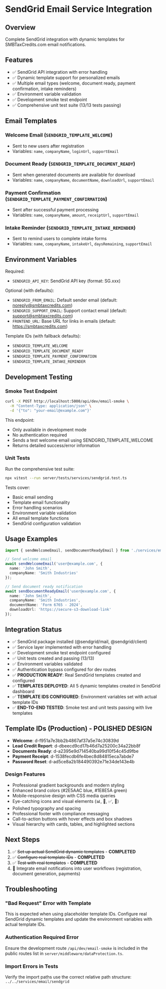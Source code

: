 # SendGrid Email Service Integration

## Overview
Complete SendGrid integration with dynamic templates for SMBTaxCredits.com email notifications.

## Features
- ✅ SendGrid API integration with error handling
- ✅ Dynamic template support for personalized emails
- ✅ Multiple email types (welcome, document ready, payment confirmation, intake reminders)
- ✅ Environment variable validation
- ✅ Development smoke test endpoint
- ✅ Comprehensive unit test suite (13/13 tests passing)

## Email Templates

### Welcome Email (`SENDGRID_TEMPLATE_WELCOME`)
- Sent to new users after registration
- Variables: `name`, `companyName`, `loginUrl`, `supportEmail`

### Document Ready (`SENDGRID_TEMPLATE_DOCUMENT_READY`)
- Sent when generated documents are available for download
- Variables: `name`, `companyName`, `documentName`, `downloadUrl`, `supportEmail`

### Payment Confirmation (`SENDGRID_TEMPLATE_PAYMENT_CONFIRMATION`)
- Sent after successful payment processing
- Variables: `name`, `companyName`, `amount`, `receiptUrl`, `supportEmail`

### Intake Reminder (`SENDGRID_TEMPLATE_INTAKE_REMINDER`)
- Sent to remind users to complete intake forms
- Variables: `name`, `companyName`, `intakeUrl`, `daysRemaining`, `supportEmail`

## Environment Variables

Required:
- `SENDGRID_API_KEY`: SendGrid API key (format: SG.xxx)

Optional (with defaults):
- `SENDGRID_FROM_EMAIL`: Default sender email (default: noreply@smbtaxcredits.com)
- `SENDGRID_SUPPORT_EMAIL`: Support contact email (default: support@smbtaxcredits.com)
- `FRONTEND_URL`: Base URL for links in emails (default: https://smbtaxcredits.com)

Template IDs (with fallback defaults):
- `SENDGRID_TEMPLATE_WELCOME`
- `SENDGRID_TEMPLATE_DOCUMENT_READY`
- `SENDGRID_TEMPLATE_PAYMENT_CONFIRMATION`
- `SENDGRID_TEMPLATE_INTAKE_REMINDER`

## Development Testing

### Smoke Test Endpoint
```bash
curl -X POST http://localhost:5000/api/dev/email-smoke \
  -H "Content-Type: application/json" \
  -d '{"to": "your-email@example.com"}'
```

This endpoint:
- Only available in development mode
- No authentication required
- Sends a test welcome email using SENDGRID_TEMPLATE_WELCOME
- Returns detailed success/error information

### Unit Tests
Run the comprehensive test suite:
```bash
npx vitest --run server/tests/services/sendgrid.test.ts
```

Tests cover:
- Basic email sending
- Template email functionality
- Error handling scenarios
- Environment variable validation
- All email template functions
- SendGrid configuration validation

## Usage Examples

```typescript
import { sendWelcomeEmail, sendDocumentReadyEmail } from './services/email/sendgrid';

// Send welcome email
await sendWelcomeEmail('user@example.com', {
  name: 'John Smith',
  companyName: 'Smith Industries'
});

// Send document ready notification
await sendDocumentReadyEmail('user@example.com', {
  name: 'John Smith',
  companyName: 'Smith Industries',
  documentName: 'Form 6765 - 2024',
  downloadUrl: 'https://secure-s3-download-link'
});
```

## Integration Status
- ✅ SendGrid package installed (@sendgrid/mail, @sendgrid/client)
- ✅ Service layer implemented with error handling
- ✅ Development smoke test endpoint configured
- ✅ Unit tests created and passing (13/13)
- ✅ Environment variables validated
- ✅ Authentication bypass configured for dev routes
- ✅ **PRODUCTION READY**: Real SendGrid templates created and configured
- ✅ **TEMPLATES DEPLOYED**: All 5 dynamic templates created in SendGrid dashboard
- ✅ **TEMPLATE IDS CONFIGURED**: Environment variables set with actual template IDs
- ✅ **END-TO-END TESTED**: Smoke test and unit tests passing with live templates

## Template IDs (Production) - POLISHED DESIGN
- **Welcome**: d-f951a7e3bb2b4867af37a5e74c30839d
- **Lead Credit Report**: d-dbeecd9cd17b46d7a25200c34a22bb8f
- **Documents Ready**: d-a2395e9d714540ba99d10f54c45d9fbe
- **Payment Receipt**: d-1538fecdb6fe4bec8d84815eca7abde7
- **Password Reset**: d-ad5ce8a2b184490392e71e34de143e4b

### Design Features
- Professional gradient backgrounds and modern styling
- Enhanced brand colors (#2E5AAC blue, #1E8E5A green)
- Mobile-responsive design with CSS media queries
- Eye-catching icons and visual elements (📊, 📄, ✅, 🔐)
- Polished typography and spacing
- Professional footer with compliance messaging
- Call-to-action buttons with hover effects and box shadows
- Visual hierarchy with cards, tables, and highlighted sections

## Next Steps
1. ✅ ~~Set up actual SendGrid dynamic templates~~ - **COMPLETED**
2. ✅ ~~Configure real template IDs~~ - **COMPLETED**
3. ✅ ~~Test with real templates~~ - **COMPLETED**
4. 🔄 Integrate email notifications into user workflows (registration, document generation, payments)

## Troubleshooting

### "Bad Request" Error with Template
This is expected when using placeholder template IDs. Configure real SendGrid dynamic templates and update the environment variables with actual template IDs.

### Authentication Required Error
Ensure the development route `/api/dev/email-smoke` is included in the public routes list in `server/middleware/dataProtection.ts`.

### Import Errors in Tests
Verify the import paths use the correct relative path structure: `../../services/email/sendgrid`